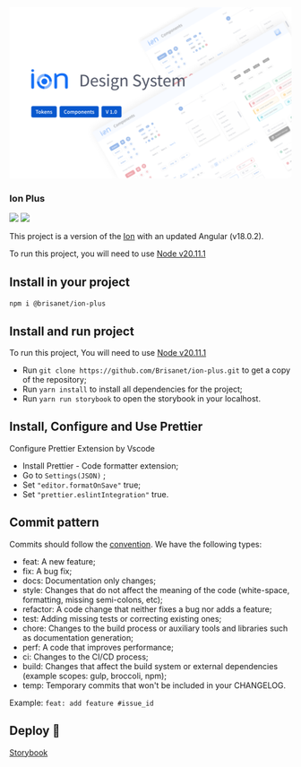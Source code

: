 <img src="projects/ion/src/stories/assets/capa.svg">

### Ion Plus

<a href="https://codeclimate.com/github/Brisanet/ion-plus/maintainability"><img src="https://api.codeclimate.com/v1/badges/193c2285550e3150ca4c/maintainability" /></a>
<a href="https://codeclimate.com/github/Brisanet/ion-plus/test_coverage"><img src="https://api.codeclimate.com/v1/badges/193c2285550e3150ca4c/test_coverage" /></a>

This project is a version of the [Ion](https://github.com/Brisanet/ion) with an updated Angular (v18.0.2).

To run this project, you will need to use [Node v20.11.1](https://nodejs.org/en/)

## Install in your project

```
npm i @brisanet/ion-plus
```

## Install and run project

To run this project, You will need to use [Node v20.11.1](https://nodejs.org/en/)

- Run `git clone https://github.com/Brisanet/ion-plus.git` to get a copy of the repository;
- Run `yarn install` to install all dependencies for the project;
- Run `yarn run storybook` to open the storybook in your localhost.

## Install, Configure and Use Prettier

Configure Prettier Extension by Vscode

- Install Prettier - Code formatter extension;
- Go to `Settings(JSON)` ;
- Set `"editor.formatOnSave"` true;
- Set `"prettier.eslintIntegration"` true.

## Commit pattern

Commits should follow the [convention](https://conventionalcommits.org/).
We have the following types:

- feat: A new feature;
- fix: A bug fix;
- docs: Documentation only changes;
- style: Changes that do not affect the meaning of the code (white-space, formatting, missing semi-colons, etc);
- refactor: A code change that neither fixes a bug nor adds a feature;
- test: Adding missing tests or correcting existing ones;
- chore: Changes to the build process or auxiliary tools and libraries such as documentation generation;
- perf: A code that improves performance;
- ci: Changes to the CI/CD process;
- build: Changes that affect the build system or external dependencies (example scopes: gulp, broccoli, npm);
- temp: Temporary commits that won't be included in your CHANGELOG.

Example: `feat: add feature #issue_id`

## Deploy 🚀

<a href="https://main--65b90016a3e44767de916261.chromatic.com/"> Storybook </a>
